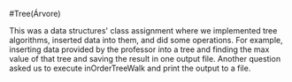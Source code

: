 #Tree(Árvore)

This was a data structures' class assignment where we implemented tree algorithms, inserted data into them, and did some operations. For example, inserting data provided by the professor into a tree and finding the max value of that tree and saving the result in one output file. Another question asked us to execute inOrderTreeWalk and print the output to a file.
